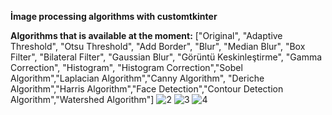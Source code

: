 **İmage processing algorithms with customtkinter**

**Algorithms that is available at the moment:**
["Original", "Adaptive Threshold", "Otsu Threshold", "Add Border", "Blur", "Median Blur",
"Box Filter", "Bilateral Filter", "Gaussian Blur", "Görüntü Keskinleştirme", "Gamma Correction",
"Histogram", "Histogram Correction","Sobel Algorithm","Laplacian Algorithm","Canny Algorithm",
"Deriche Algorithm","Harris Algorithm","Face Detection","Contour Detection Algorithm","Watershed Algorithm"]
![2](https://github.com/Coldrest/image-processing-algorithms/assets/128247757/981e79e9-0229-4d0c-a2cf-a34eef1615dd)
![3](https://github.com/Coldrest/image-processing-algorithms/assets/128247757/2a6fb09c-a340-4e0a-96bc-cc0f6f4e4fd9)
![4](https://github.com/Coldrest/image-processing-algorithms/assets/128247757/1e2d7690-5e34-4d66-b06e-777c3eaa6182)
